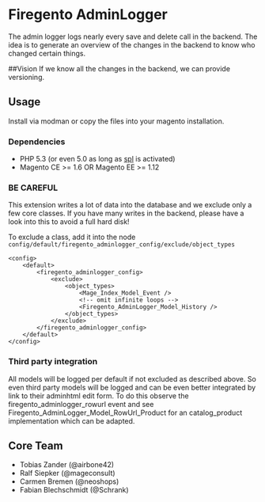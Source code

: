 # Firegento AdminLogger

The admin logger logs nearly every save and delete call in the backend. The idea is to generate an overview of the changes in the backend to know who changed certain things.

##Vision
If we know all the changes in the backend, we can provide versioning.

## Usage
Install via modman or copy the files into your magento installation.

### Dependencies
* PHP 5.3 (or even 5.0 as long as [spl](http://www.php.net/manual/en/book.spl.php) is activated)
* Magento CE >= 1.6 OR Magento EE >= 1.12

### BE CAREFUL
This extension writes a lot of data into the database and we exclude only a few core classes. If you have many writes in the backend, please have a look into this to avoid a full hard disk!

To exclude a class, add it into the node `config/default/firegento_adminlogger_config/exclude/object_types`

    <config>
        <default>
            <firegento_adminlogger_config>
                <exclude>
                    <object_types>
                        <Mage_Index_Model_Event />
                        <!-- omit infinite loops -->
                        <Firegento_AdminLogger_Model_History />
                    </object_types>
                </exclude>
            </firegento_adminlogger_config>
        </default>
    </config>

### Third party integration
All models will be logged per default if not excluded as described above.
So even third party models will be logged and can be even better integrated by link to their adminhtml edit form.
To do this observe the firegento_adminlogger_rowurl event and see Firegento_AdminLogger_Model_RowUrl_Product for an catalog_product implementation which can be adapted.

## Core Team
* Tobias Zander (@airbone42)
* Ralf Siepker (@mageconsult)
* Carmen Bremen (@neoshops)
* Fabian Blechschmidt (@Schrank)